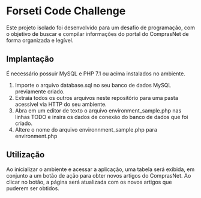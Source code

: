 # Forseti Code Challenge
Este projeto isolado foi desenvolvido para um desafio de programação, com o objetivo de buscar e compilar informações do portal do ComprasNet de forma organizada e legível.

## Implantação
É necessário possuir MySQL e PHP 7.1 ou acima instalados no ambiente.
1. Importe o arquivo database.sql no seu banco de dados MySQL previamente criado.
2. Extraia todos os outros arquivos neste repositório para uma pasta acessível via HTTP do seu ambiente.
3. Abra em um editor de texto o arquivo environment_sample.php nas linhas TODO e insira os dados de conexão do banco de dados que foi criado.
4. Altere o nome do arquivo environnment_sample.php para environment.php

## Utilização
Ao inicializar o ambiente e acessar a aplicação, uma tabela será exibida, em conjunto a um botão de ação para obter novos artigos do ComprasNet.
Ao clicar no botão, a página será atualizada com os novos artigos que puderem ser obtidos.
